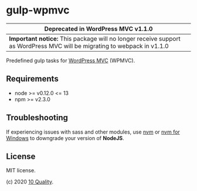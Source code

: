 # gulp-wpmvc

| Deprecated in WordPress MVC v1.1.0 |
| --- |
| **Important notice:** This package will no longer receive support as WordPress MVC will be migrating to webpack in v1.1.0 |

Predefined gulp tasks for [WordPress MVC](https://www.wordpress-mvc.com/) (WPMVC).

## Requirements
* node >= v0.12.0 <= 13
* npm >= v2.3.0

## Troubleshooting

If experiencing issues with sass and other modules, use [nvm](https://github.com/creationix/nvm) or [nvm for Windows](https://github.com/coreybutler/nvm-windows) to downgrade your version of **NodeJS**.

## License

MIT license.

(c) 2020 [10 Quality](https://www.10quality.com/).